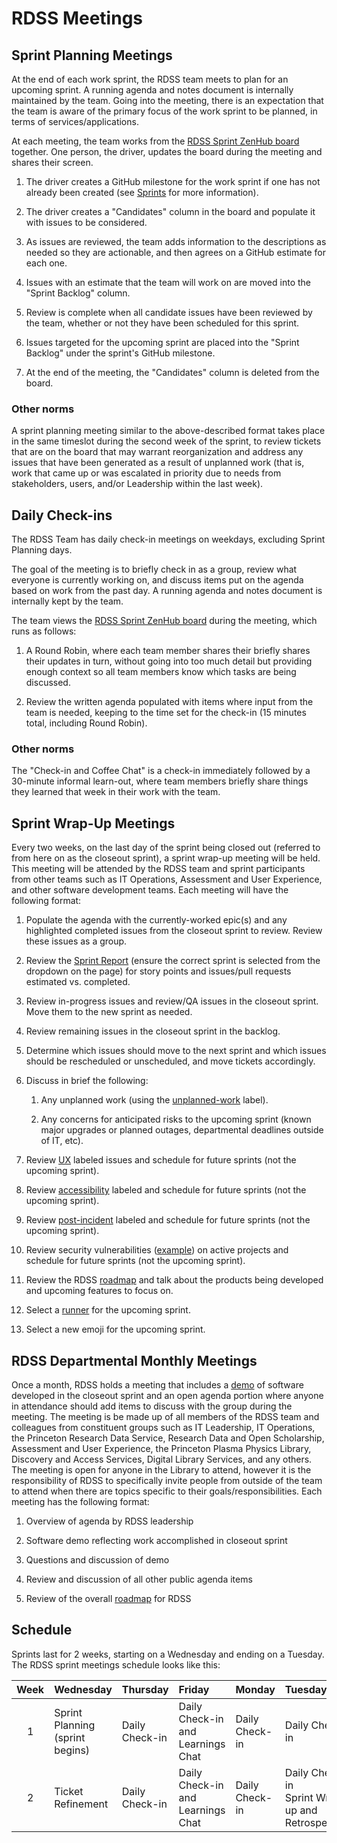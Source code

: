 # RDSS Meetings

## Sprint Planning Meetings

At the end of each work sprint, the RDSS team meets to plan for an upcoming sprint. A running agenda and notes document is internally maintained by the team. Going into the meeting, there is an expectation that the team is aware of the primary focus of the work sprint to be planned, in terms of services/applications.

At each meeting, the team works from the [RDSS Sprint ZenHub board](https://app.zenhub.com/workspaces/rdss-61a4f1a12a399b001730f65a/board) together. One person, the driver, updates the board during the meeting and shares their screen.

1. The driver creates a GitHub milestone for the work sprint if one has not already been created (see [Sprints](sprints.md) for more information).

1. The driver creates a "Candidates" column in the board and populate it with issues to be considered.

1. As issues are reviewed, the team adds information to the descriptions as needed so they are actionable, and then agrees on a GitHub estimate for each one.

1. Issues with an estimate that the team will work on are moved into the "Sprint Backlog" column.

1. Review is complete when all candidate issues have been reviewed by the team, whether or not they have been scheduled for this sprint.

1. Issues targeted for the upcoming sprint are placed into the "Sprint Backlog" under the sprint's GitHub milestone.

1. At the end of the meeting, the "Candidates" column is deleted from the board.

### Other norms

A sprint planning meeting similar to the above-described format takes place in the same timeslot during the second week of the sprint, to review tickets that are on the board that may warrant reorganization and address any issues that have been generated as a result of unplanned work (that is, work that came up or was escalated in priority due to needs from stakeholders, users, and/or Leadership within the last week).

## Daily Check-ins

The RDSS Team has daily check-in meetings on weekdays, excluding Sprint Planning days.

The goal of the meeting is to briefly check in as a group, review what everyone is currently working on, and discuss items put on the agenda based on work from the past day. A running agenda and notes document is internally kept by the team.

The team views the [RDSS Sprint ZenHub board](https://app.zenhub.com/workspaces/rdss-61a4f1a12a399b001730f65a/board) during the meeting, which runs as follows:

1. A Round Robin, where each team member shares their briefly shares their updates in turn, without going into too much detail but providing enough context so all team members know which tasks are being discussed.

1. Review the written agenda populated with items where input from the team is needed, keeping to the time set for the check-in (15 minutes total, including Round Robin).

### Other norms

The "Check-in and Coffee Chat" is a check-in immediately followed by a 30-minute informal learn-out, where team members briefly share things they learned that week in their work with the team. 

## Sprint Wrap-Up Meetings

Every two weeks, on the last day of the sprint being closed out (referred to from here on as the closeout sprint), a sprint wrap-up meeting will be held.  This meeting will be attended by the RDSS team and sprint participants from other teams such as IT Operations, Assessment and User Experience, and other software development teams.  Each meeting will have the following format:

1. Populate the agenda with the currently-worked epic(s) and any highlighted completed issues from the closeout sprint to review.  Review these issues as a group.  

1. Review the [Sprint Report](https://app.zenhub.com/workspaces/rdss-61a4f1a12a399b001730f65a/reports/burndown) (ensure the correct sprint is selected from the dropdown on the page) for story points and issues/pull requests estimated vs. completed.

1. Review in-progress issues and review/QA issues in the closeout sprint.  Move them to the new sprint as needed.

1. Review remaining issues in the closeout sprint in the backlog.

1. Determine which issues should move to the next sprint and which issues should be rescheduled or unscheduled, and move tickets accordingly. 

1. Discuss in brief the following:

    1. Any unplanned work (using the [unplanned-work](https://github.com/pulibrary/rdss-catchall/issues/108#workspaces/rdss-61a4f1a12a399b001730f65a/board?labels=unplanned-work) label).

    1. Any concerns for anticipated risks to the upcoming sprint (known major upgrades or planned outages, departmental deadlines outside of IT, etc).

1. Review [UX](https://github.com/pulibrary/rdss-catchall/issues/108#workspaces/rdss-61a4f1a12a399b001730f65a/board?labels=UX) labeled issues and schedule for future sprints (not the upcoming sprint).

1. Review [accessibility](https://github.com/pulibrary/rdss-catchall/issues/108#workspaces/rdss-61a4f1a12a399b001730f65a/board?labels=accessibility) labeled and schedule for future sprints (not the upcoming sprint).

1. Review [post-incident](https://github.com/pulibrary/rdss-catchall/issues/108#workspaces/rdss-61a4f1a12a399b001730f65a/board?labels=post-incident) labeled and schedule for future sprints (not the upcoming sprint).

1. Review security vulnerabilities ([example](https://github.com/pulibrary/pdc_describe/security/dependabot)) on active projects and schedule for future sprints (not the upcoming sprint).

1. Review the RDSS [roadmap](roadmap.md) and talk about the products being developed and upcoming features to focus on.

1. Select a [runner](runner.md) for the upcoming sprint.

1. Select a new emoji for the upcoming sprint.

## RDSS Departmental Monthly Meetings

Once a month, RDSS holds a meeting that includes a [demo](software_demos.md) of software developed in the closeout sprint and an open agenda portion where anyone in attendance should add items to discuss with the group during the meeting.  The meeting is be made up of all members of the RDSS team and colleagues from constituent groups such as IT Leadership, IT Operations, the Princeton Research Data Service, Research Data and Open Scholarship, Assessment and User Experience, the Princeton Plasma Physics Library, Discovery and Access Services, Digital Library Services, and any others.  The meeting is open for anyone in the Library to attend, however it is the responsibility of RDSS to specifically invite people from outside of the team to attend when there are topics specific to their goals/responsibilities.  Each meeting has the following format: 

1. Overview of agenda by RDSS leadership

1. Software demo reflecting work accomplished in closeout sprint

1. Questions and discussion of demo

1. Review and discussion of all other public agenda items

1. Review of the overall [roadmap](roadmap.md) for RDSS

## Schedule

Sprints last for 2 weeks, starting on a Wednesday and ending on a Tuesday. The RDSS sprint meetings schedule looks like this:

| Week | Wednesday                           | Thursday       | Friday                            | Monday         | Tuesday                                                  |
| :--: | :---------------------------------- | :------------- | :-------------------------------- | :------------- | :------------------------------------------------------- |
|  1   | Sprint Planning (sprint begins) | Daily Check-in | Daily Check-in and Learnings Chat | Daily Check-in | Daily Check-in                                           |
|  2   | Ticket Refinement        | Daily Check-in | Daily Check-in and Learnings Chat | Daily Check-in | Daily Check-in<br />Sprint Wrap-up and Retrospective |
